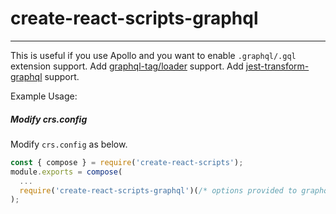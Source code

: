 # create-react-scripts-graphql
-----------------
This is useful if you use Apollo and you want to enable `.graphql/.gql` extension support.
Add [graphql-tag/loader](https://github.com/apollographql/graphql-tag) support.
Add [jest-transform-graphql](https://github.com/remind101/jest-transform-graphql) support.

Example Usage:
##### Modify crs.config
Modify `crs.config` as below.
```js
const { compose } = require('create-react-scripts');
module.exports = compose(
  ...
  require('create-react-scripts-graphql')(/* options provided to graphql-tag/loader */),
);
```
